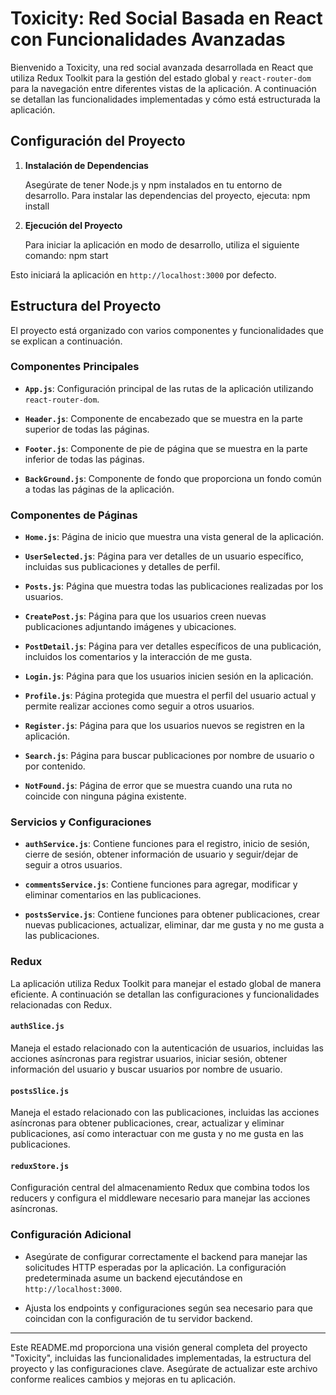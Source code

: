 # Toxicity: Red Social Basada en React con Funcionalidades Avanzadas

Bienvenido a Toxicity, una red social avanzada desarrollada en React que utiliza Redux Toolkit para la gestión del estado global y `react-router-dom` para la navegación entre diferentes vistas de la aplicación. A continuación se detallan las funcionalidades implementadas y cómo está estructurada la aplicación.

## Configuración del Proyecto

1. **Instalación de Dependencias**

   Asegúrate de tener Node.js y npm instalados en tu entorno de desarrollo. Para instalar las dependencias del proyecto, ejecuta:
   npm install


2. **Ejecución del Proyecto**

    Para iniciar la aplicación en modo de desarrollo, utiliza el siguiente comando:
    npm start


Esto iniciará la aplicación en `http://localhost:3000` por defecto.

## Estructura del Proyecto

El proyecto está organizado con varios componentes y funcionalidades que se explican a continuación.

### Componentes Principales

- **`App.js`**: Configuración principal de las rutas de la aplicación utilizando `react-router-dom`.

- **`Header.js`**: Componente de encabezado que se muestra en la parte superior de todas las páginas.

- **`Footer.js`**: Componente de pie de página que se muestra en la parte inferior de todas las páginas.

- **`BackGround.js`**: Componente de fondo que proporciona un fondo común a todas las páginas de la aplicación.

### Componentes de Páginas

- **`Home.js`**: Página de inicio que muestra una vista general de la aplicación.

- **`UserSelected.js`**: Página para ver detalles de un usuario específico, incluidas sus publicaciones y detalles de perfil.

- **`Posts.js`**: Página que muestra todas las publicaciones realizadas por los usuarios.

- **`CreatePost.js`**: Página para que los usuarios creen nuevas publicaciones adjuntando imágenes y ubicaciones.

- **`PostDetail.js`**: Página para ver detalles específicos de una publicación, incluidos los comentarios y la interacción de me gusta.

- **`Login.js`**: Página para que los usuarios inicien sesión en la aplicación.

- **`Profile.js`**: Página protegida que muestra el perfil del usuario actual y permite realizar acciones como seguir a otros usuarios.

- **`Register.js`**: Página para que los usuarios nuevos se registren en la aplicación.

- **`Search.js`**: Página para buscar publicaciones por nombre de usuario o por contenido.

- **`NotFound.js`**: Página de error que se muestra cuando una ruta no coincide con ninguna página existente.

### Servicios y Configuraciones

- **`authService.js`**: Contiene funciones para el registro, inicio de sesión, cierre de sesión, obtener información de usuario y seguir/dejar de seguir a otros usuarios.

- **`commentsService.js`**: Contiene funciones para agregar, modificar y eliminar comentarios en las publicaciones.

- **`postsService.js`**: Contiene funciones para obtener publicaciones, crear nuevas publicaciones, actualizar, eliminar, dar me gusta y no me gusta a las publicaciones.

### Redux

La aplicación utiliza Redux Toolkit para manejar el estado global de manera eficiente. A continuación se detallan las configuraciones y funcionalidades relacionadas con Redux.

#### `authSlice.js`

Maneja el estado relacionado con la autenticación de usuarios, incluidas las acciones asíncronas para registrar usuarios, iniciar sesión, obtener información del usuario y buscar usuarios por nombre de usuario.

#### `postsSlice.js`

Maneja el estado relacionado con las publicaciones, incluidas las acciones asíncronas para obtener publicaciones, crear, actualizar y eliminar publicaciones, así como interactuar con me gusta y no me gusta en las publicaciones.

#### `reduxStore.js`

Configuración central del almacenamiento Redux que combina todos los reducers y configura el middleware necesario para manejar las acciones asíncronas.

### Configuración Adicional

- Asegúrate de configurar correctamente el backend para manejar las solicitudes HTTP esperadas por la aplicación. La configuración predeterminada asume un backend ejecutándose en `http://localhost:3000`.

- Ajusta los endpoints y configuraciones según sea necesario para que coincidan con la configuración de tu servidor backend.

---

Este README.md proporciona una visión general completa del proyecto "Toxicity", incluidas las funcionalidades implementadas, la estructura del proyecto y las configuraciones clave. Asegúrate de actualizar este archivo conforme realices cambios y mejoras en tu aplicación.
